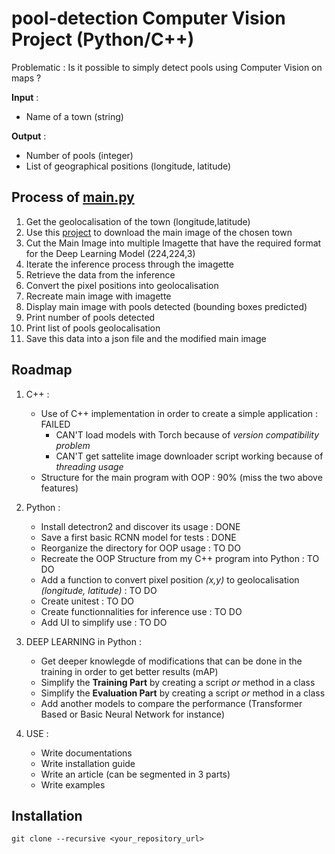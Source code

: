 # pool-detection Computer Vision Project (Python/C++)

Problematic : Is it possible to simply detect pools using Computer Vision on maps ?

**Input** : 
- Name of a town (string)

**Output** : 
- Number of pools (integer)
- List of geographical positions (longitude, latitude)


## Process of [main.py](https://github.com/loicchamberlin/pool-detection/blob/main/Python/main.py)

1. Get the geolocalisation of the town (longitude,latitude)
2. Use this [project](https://github.com/andolg/satellite-imagery-downloader) to download the main image of the chosen town 
3. Cut the Main Image into multiple Imagette that have the required format for the Deep Learning Model (224,224,3)
4. Iterate the inference process through the imagette
5. Retrieve the data from the inference
6. Convert the pixel positions into geolocalisation 
7. Recreate main image with imagette
8. Display main image with pools detected (bounding boxes predicted)
9. Print number of pools detected
10. Print list of pools geolocalisation
11. Save this data into a json file and the modified main image

## Roadmap

1. C++ : 
    - Use of C++ implementation in order to create a simple application : FAILED 
        - CAN'T load models with Torch because of *version compatibility problem* 
        - CAN'T get sattelite image downloader script working because of *threading usage*
    - Structure for the main program with OOP : 90% (miss the two above features)

2. Python : 
    - Install detectron2 and discover its usage : DONE
    - Save a first basic RCNN model for tests : DONE
    - Reorganize the directory for OOP usage : TO DO
    - Recreate the OOP Structure from my C++ program into Python : TO DO
    - Add a function to convert pixel position *(x,y)* to geolocalisation *(longitude, latitude)* : TO DO
    - Create unitest : TO DO
    - Create functionnalities for inference use : TO DO
    - Add UI to simplify use : TO DO

3. DEEP LEARNING in Python : 
    - Get deeper knowlegde of modifications that can be done in the training in order to get better results (mAP)
    - Simplify the **Training Part** by creating a script *or* method in a class
    - Simplify the **Evaluation Part** by creating a script *or* method in a class
    - Add another models to compare the performance (Transformer Based or Basic Neural Network for instance)

4. USE : 
    - Write documentations
    - Write installation guide
    - Write an article (can be segmented in 3 parts)
    - Write examples

## Installation

`git clone --recursive <your_repository_url>
`


